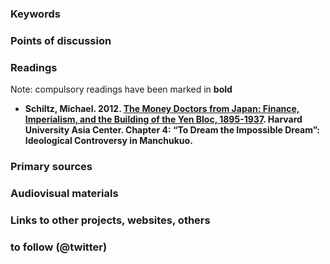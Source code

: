 ### Keywords


### Points of discussion


### Readings
Note: compulsory readings have been marked in **bold**

* **Schiltz, Michael. 2012. [The Money Doctors from Japan: Finance, Imperialism, and the Building of the Yen Bloc, 1895-1937](https://github.com/michaelschiltz/Japanese_History_2/blob/master/related%20docs/Schiltz%20Money%20Doctors%20final.pdf). Harvard University Asia Center. Chapter 4: “To Dream the Impossible Dream”: Ideological Controversy in Manchukuo.**

### Primary sources


### Audiovisual materials


### Links to other projects, websites, others


### to follow (@twitter)



